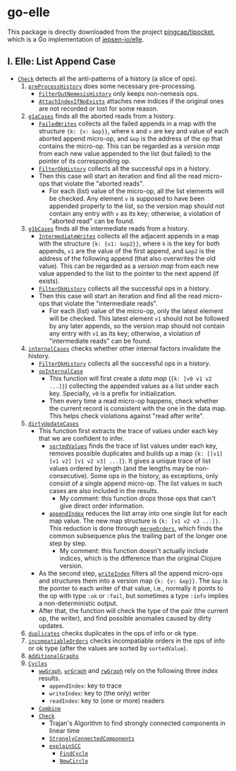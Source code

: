 # go-elle

This package is directly downloaded from the project [pingcap/tipocket](https://github.com/pingcap/tipocket/tree/6f8e6014b74d712a4d0c60e4a56c2456285d07b6/pkg/elle), which is a Go implementation of [jepsen-io/elle](https://github.com/jepsen-io/elle).

## I. Elle: List Append Case

- [`Check`](./list_append/list_append.go#L579) detects all the anti-patterns of a history (a slice of ops).
  1. [`preProcessHistory`](./list_append/utils.go#L438) does some necessary pre-processing.
     - [`FilterOutNemesisHistory`](./core/util.go#L15) only keeps non-nemesis ops.
     - [`AttachIndexIfNoExists`](./core/history.go#L301) attaches new indices if the original ones are not recorded or lost for some reason.
  2. [`g1aCases`](./list_append/list_append.go#L352) finds all the aborted reads from a history.
     - [`FailedWrites`](./txn/helper_fn.go#L79) collects all the failed appends in a map with the structure `{k: {v: &op}}`, where `k` and `v` are key and value of each aborted append micro-op, and `&op` is the address of the op that contains the micro-op. This can be regarded as a *version map* from each new value appended to the list (but failed) to the pointer of its corresponding op.
     - [`FilterOkHistory`](./core/util.go#L27) collects all the successful ops in a history.
     - Then this case will start an iteration and find all the read micro-ops that violate the "aborted reads".
       - For each (list) value of the micro-op, all the list elements will be checked. Any element `v` is supposed to have been appended properly to the list, so the version map should not contain any entry with `v` as its key; otherwise, a violation of "aborted read" can be found.
  3. [`g1bCases`](./list_append/list_append.go#L385) finds all the intermediate reads from a history.
     - [`IntermediateWrites`](./txn/helper_fn.go#L53) collects all the adjacent appends in a map with the structure `{k: {v1: &op2}}`, where `k` is the key for both appends, `v1` are the value of the first append, and `&op2` is the address of the following append (that also overwrites the old value). This can be regarded as a *version map* from each new value appended to the list to the pointer to the next append (if exists).
     - [`FilterOkHistory`](./core/util.go#L27) collects all the successful ops in a history.
     - Then this case will start an iteration and find all the read micro-ops that violate the "intermediate reads".
       - For each (list) value of the micro-op, only the latest element will be checked. This latest element `v1` should not be followed by any later appends, so the version map should not contain any entry with `v1` as its key; otherwise, a violation of "intermediate reads" can be found.
  4. [`internalCases`](./list_append/list_append.go#L486) checks whether other internal factors invalidate the history.
     - [`FilterOkHistory`](./core/util.go#L27) collects all the successful ops in a history.
     - [`opInternalCase`](./list_append/list_append.go#L433)
       - This function will first create a *data map* (`{k: [v0 v1 v2 ...]}`) collecting the appended values as a list under each key. Specially, `v0` is a prefix for initialization.
       - Then every time a read micro-op happens, check whether the current record is consistent with the one in the data map. This helps check violations against "read after write".
  5. [`dirtyUpdateCases`](./list_append/list_append.go#L516)
     - This function first extracts the trace of values under each key that we are confident to infer.
       - [`sortedValues`](./list_append/utils.go#L353) finds the trace of list values under each key, removes possible duplicates and builds up a map `{k: [[v1] [v1 v2] [v1 v2 v3] ...]}`. It gives a unique trace of list values ordered by length (and the lengths may be non-consecutive). Some ops in the history, as exceptions, only consist of a single append micro-op. The list values in such cases are also included in the results.
         - My comment: this function drops those ops that can't give direct order information.
       - [`appendIndex`](./list_append/utils.go#L165) reduces the list array into one single list for each map value. The new map structure is `{k: [v1 v2 v3 ...]}`. This reduction is done through [`mergeOrders`](./list_append/utils.go#L309), which finds the common subsequence plus the trailing part of the longer one step by step.
         - My comment: this function doesn't actually include indices, which is the difference than the original Clojure version.
     - As the second step, [`writeIndex`](./list_append/utils.go#L112) filters all the append micro-ops and structures them into a version map `{k: {v: &op}}`. The `&op` is the pointer to each writer of that value, i.e., normally it points to the op with type `:ok` or `:fail`, but sometimes a type `:info` implies a non-deterministic output.
     - After that, the function will check the type of the pair (the current op, the writer), and find possible anomalies caused by dirty updates.
  6. [`duplicates`](./list_append/utils.go#L82) checks duplicates in the ops of info or ok type.
  7. [`incompatiableOrders`](./list_append/utils.go#L418) checks incompatiable orders in the ops of info or ok type (after the values are sorted by `sortedValue`).
  8. [`AdditionalGraphs`](./txn/cycle.go#L221)
  9. [`Cycles`](./txn/txn.go#L42)
     - [`wwGraph`](./list_append/list_append.go#L104), [`wrGraph`](./list_append/list_append.go#L190) and [`rwGraph`](./list_append/list_append.go#L302) rely on the following three index results.
       - `appendIndex`: key to trace
       - `writeIndex`: key to (the only) writer
       - `readIndex`: key to (one or more) readers
     - [`Combine`](./core/depend.go#L74)
     - [`Check`](./core/core.go#L328)
       - Trajan's Algorithm to find strongly connected components in linear time
       - [`StronglyConnectedComponents`](./core/graph.go#L344)
       - [`explainSCC`](./core/depend.go#L287)
         - [`FindCycle`](./core/graph.go#L552)
         - [`NewCircle`](./core/core.go#L119)
